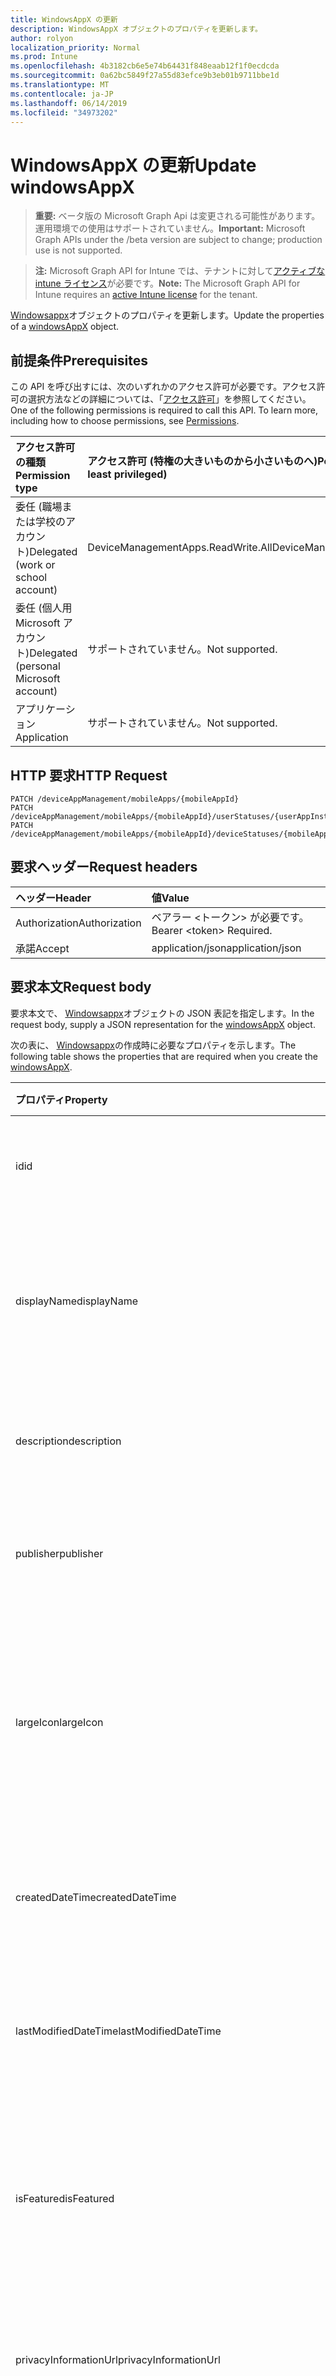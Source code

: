 ```yaml
---
title: WindowsAppX の更新
description: WindowsAppX オブジェクトのプロパティを更新します。
author: rolyon
localization_priority: Normal
ms.prod: Intune
ms.openlocfilehash: 4b3182cb6e5e74b64431f848eaab12f1f0ecdcda
ms.sourcegitcommit: 0a62bc5849f27a55d83efce9b3eb01b9711bbe1d
ms.translationtype: MT
ms.contentlocale: ja-JP
ms.lasthandoff: 06/14/2019
ms.locfileid: "34973202"
---
```

# <a name="update-windowsappx"></a><span data-ttu-id="3b66b-103">WindowsAppX の更新</span><span class="sxs-lookup"><span data-stu-id="3b66b-103">Update windowsAppX</span></span>

> <span data-ttu-id="3b66b-104">**重要:** ベータ版の Microsoft Graph Api は変更される可能性があります。運用環境での使用はサポートされていません。</span><span class="sxs-lookup"><span data-stu-id="3b66b-104">**Important:** Microsoft Graph APIs under the /beta version are subject to change; production use is not supported.</span></span>

> <span data-ttu-id="3b66b-105">**注:** Microsoft Graph API for Intune では、テナントに対して[アクティブな intune ライセンス](https://go.microsoft.com/fwlink/?linkid=839381)が必要です。</span><span class="sxs-lookup"><span data-stu-id="3b66b-105">**Note:** The Microsoft Graph API for Intune requires an [active Intune license](https://go.microsoft.com/fwlink/?linkid=839381) for the tenant.</span></span>

<span data-ttu-id="3b66b-106">[Windowsappx](../resources/intune-apps-windowsappx.md)オブジェクトのプロパティを更新します。</span><span class="sxs-lookup"><span data-stu-id="3b66b-106">Update the properties of a [windowsAppX](../resources/intune-apps-windowsappx.md) object.</span></span>

## <a name="prerequisites"></a><span data-ttu-id="3b66b-107">前提条件</span><span class="sxs-lookup"><span data-stu-id="3b66b-107">Prerequisites</span></span>
<span data-ttu-id="3b66b-p101">この API を呼び出すには、次のいずれかのアクセス許可が必要です。アクセス許可の選択方法などの詳細については、「[アクセス許可](/graph/permissions-reference)」を参照してください。</span><span class="sxs-lookup"><span data-stu-id="3b66b-p101">One of the following permissions is required to call this API. To learn more, including how to choose permissions, see [Permissions](/graph/permissions-reference).</span></span>

|<span data-ttu-id="3b66b-110">アクセス許可の種類</span><span class="sxs-lookup"><span data-stu-id="3b66b-110">Permission type</span></span>|<span data-ttu-id="3b66b-111">アクセス許可 (特権の大きいものから小さいものへ)</span><span class="sxs-lookup"><span data-stu-id="3b66b-111">Permissions (from most to least privileged)</span></span>|
|:---|:---|
|<span data-ttu-id="3b66b-112">委任 (職場または学校のアカウント)</span><span class="sxs-lookup"><span data-stu-id="3b66b-112">Delegated (work or school account)</span></span>|<span data-ttu-id="3b66b-113">DeviceManagementApps.ReadWrite.All</span><span class="sxs-lookup"><span data-stu-id="3b66b-113">DeviceManagementApps.ReadWrite.All</span></span>|
|<span data-ttu-id="3b66b-114">委任 (個人用 Microsoft アカウント)</span><span class="sxs-lookup"><span data-stu-id="3b66b-114">Delegated (personal Microsoft account)</span></span>|<span data-ttu-id="3b66b-115">サポートされていません。</span><span class="sxs-lookup"><span data-stu-id="3b66b-115">Not supported.</span></span>|
|<span data-ttu-id="3b66b-116">アプリケーション</span><span class="sxs-lookup"><span data-stu-id="3b66b-116">Application</span></span>|<span data-ttu-id="3b66b-117">サポートされていません。</span><span class="sxs-lookup"><span data-stu-id="3b66b-117">Not supported.</span></span>|

## <a name="http-request"></a><span data-ttu-id="3b66b-118">HTTP 要求</span><span class="sxs-lookup"><span data-stu-id="3b66b-118">HTTP Request</span></span>
<!-- {
  "blockType": "ignored"
}
-->
``` http
PATCH /deviceAppManagement/mobileApps/{mobileAppId}
PATCH /deviceAppManagement/mobileApps/{mobileAppId}/userStatuses/{userAppInstallStatusId}/app
PATCH /deviceAppManagement/mobileApps/{mobileAppId}/deviceStatuses/{mobileAppInstallStatusId}/app
```

## <a name="request-headers"></a><span data-ttu-id="3b66b-119">要求ヘッダー</span><span class="sxs-lookup"><span data-stu-id="3b66b-119">Request headers</span></span>
|<span data-ttu-id="3b66b-120">ヘッダー</span><span class="sxs-lookup"><span data-stu-id="3b66b-120">Header</span></span>|<span data-ttu-id="3b66b-121">値</span><span class="sxs-lookup"><span data-stu-id="3b66b-121">Value</span></span>|
|:---|:---|
|<span data-ttu-id="3b66b-122">Authorization</span><span class="sxs-lookup"><span data-stu-id="3b66b-122">Authorization</span></span>|<span data-ttu-id="3b66b-123">ベアラー &lt;トークン&gt; が必要です。</span><span class="sxs-lookup"><span data-stu-id="3b66b-123">Bearer &lt;token&gt; Required.</span></span>|
|<span data-ttu-id="3b66b-124">承諾</span><span class="sxs-lookup"><span data-stu-id="3b66b-124">Accept</span></span>|<span data-ttu-id="3b66b-125">application/json</span><span class="sxs-lookup"><span data-stu-id="3b66b-125">application/json</span></span>|

## <a name="request-body"></a><span data-ttu-id="3b66b-126">要求本文</span><span class="sxs-lookup"><span data-stu-id="3b66b-126">Request body</span></span>
<span data-ttu-id="3b66b-127">要求本文で、 [Windowsappx](../resources/intune-apps-windowsappx.md)オブジェクトの JSON 表記を指定します。</span><span class="sxs-lookup"><span data-stu-id="3b66b-127">In the request body, supply a JSON representation for the [windowsAppX](../resources/intune-apps-windowsappx.md) object.</span></span>

<span data-ttu-id="3b66b-128">次の表に、 [Windowsappx](../resources/intune-apps-windowsappx.md)の作成時に必要なプロパティを示します。</span><span class="sxs-lookup"><span data-stu-id="3b66b-128">The following table shows the properties that are required when you create the [windowsAppX](../resources/intune-apps-windowsappx.md).</span></span>

|<span data-ttu-id="3b66b-129">プロパティ</span><span class="sxs-lookup"><span data-stu-id="3b66b-129">Property</span></span>|<span data-ttu-id="3b66b-130">型</span><span class="sxs-lookup"><span data-stu-id="3b66b-130">Type</span></span>|<span data-ttu-id="3b66b-131">説明</span><span class="sxs-lookup"><span data-stu-id="3b66b-131">Description</span></span>|
|:---|:---|:---|
|<span data-ttu-id="3b66b-132">id</span><span class="sxs-lookup"><span data-stu-id="3b66b-132">id</span></span>|<span data-ttu-id="3b66b-133">文字列</span><span class="sxs-lookup"><span data-stu-id="3b66b-133">String</span></span>|<span data-ttu-id="3b66b-134">エンティティのキー。</span><span class="sxs-lookup"><span data-stu-id="3b66b-134">Key of the entity.</span></span> <span data-ttu-id="3b66b-135">[mobileApp](../resources/intune-apps-mobileapp.md) から継承します</span><span class="sxs-lookup"><span data-stu-id="3b66b-135">Inherited from [mobileApp](../resources/intune-apps-mobileapp.md)</span></span>|
|<span data-ttu-id="3b66b-136">displayName</span><span class="sxs-lookup"><span data-stu-id="3b66b-136">displayName</span></span>|<span data-ttu-id="3b66b-137">文字列</span><span class="sxs-lookup"><span data-stu-id="3b66b-137">String</span></span>|<span data-ttu-id="3b66b-138">管理者が提供またはインポートしたアプリのタイトル。</span><span class="sxs-lookup"><span data-stu-id="3b66b-138">The admin provided or imported title of the app.</span></span> <span data-ttu-id="3b66b-139">[mobileApp](../resources/intune-apps-mobileapp.md) から継承します</span><span class="sxs-lookup"><span data-stu-id="3b66b-139">Inherited from [mobileApp](../resources/intune-apps-mobileapp.md)</span></span>|
|<span data-ttu-id="3b66b-140">description</span><span class="sxs-lookup"><span data-stu-id="3b66b-140">description</span></span>|<span data-ttu-id="3b66b-141">String</span><span class="sxs-lookup"><span data-stu-id="3b66b-141">String</span></span>|<span data-ttu-id="3b66b-142">アプリの説明。</span><span class="sxs-lookup"><span data-stu-id="3b66b-142">The description of the app.</span></span> <span data-ttu-id="3b66b-143">[mobileApp](../resources/intune-apps-mobileapp.md) から継承します</span><span class="sxs-lookup"><span data-stu-id="3b66b-143">Inherited from [mobileApp](../resources/intune-apps-mobileapp.md)</span></span>|
|<span data-ttu-id="3b66b-144">publisher</span><span class="sxs-lookup"><span data-stu-id="3b66b-144">publisher</span></span>|<span data-ttu-id="3b66b-145">String</span><span class="sxs-lookup"><span data-stu-id="3b66b-145">String</span></span>|<span data-ttu-id="3b66b-146">アプリの発行元。</span><span class="sxs-lookup"><span data-stu-id="3b66b-146">The publisher of the app.</span></span> <span data-ttu-id="3b66b-147">[mobileApp](../resources/intune-apps-mobileapp.md) から継承します</span><span class="sxs-lookup"><span data-stu-id="3b66b-147">Inherited from [mobileApp](../resources/intune-apps-mobileapp.md)</span></span>|
|<span data-ttu-id="3b66b-148">largeIcon</span><span class="sxs-lookup"><span data-stu-id="3b66b-148">largeIcon</span></span>|[<span data-ttu-id="3b66b-149">mimeContent</span><span class="sxs-lookup"><span data-stu-id="3b66b-149">mimeContent</span></span>](../resources/intune-shared-mimecontent.md)|<span data-ttu-id="3b66b-150">アプリの詳細に表示され、アイコンのアップロードに使用される大きいアイコン。</span><span class="sxs-lookup"><span data-stu-id="3b66b-150">The large icon, to be displayed in the app details and used for upload of the icon.</span></span> <span data-ttu-id="3b66b-151">[mobileApp](../resources/intune-apps-mobileapp.md) から継承します</span><span class="sxs-lookup"><span data-stu-id="3b66b-151">Inherited from [mobileApp](../resources/intune-apps-mobileapp.md)</span></span>|
|<span data-ttu-id="3b66b-152">createdDateTime</span><span class="sxs-lookup"><span data-stu-id="3b66b-152">createdDateTime</span></span>|<span data-ttu-id="3b66b-153">DateTimeOffset</span><span class="sxs-lookup"><span data-stu-id="3b66b-153">DateTimeOffset</span></span>|<span data-ttu-id="3b66b-154">アプリが作成された日時。</span><span class="sxs-lookup"><span data-stu-id="3b66b-154">The date and time the app was created.</span></span> <span data-ttu-id="3b66b-155">[mobileApp](../resources/intune-apps-mobileapp.md) から継承します</span><span class="sxs-lookup"><span data-stu-id="3b66b-155">Inherited from [mobileApp](../resources/intune-apps-mobileapp.md)</span></span>|
|<span data-ttu-id="3b66b-156">lastModifiedDateTime</span><span class="sxs-lookup"><span data-stu-id="3b66b-156">lastModifiedDateTime</span></span>|<span data-ttu-id="3b66b-157">DateTimeOffset</span><span class="sxs-lookup"><span data-stu-id="3b66b-157">DateTimeOffset</span></span>|<span data-ttu-id="3b66b-158">アプリが最後に変更された日時。</span><span class="sxs-lookup"><span data-stu-id="3b66b-158">The date and time the app was last modified.</span></span> <span data-ttu-id="3b66b-159">[mobileApp](../resources/intune-apps-mobileapp.md) から継承します</span><span class="sxs-lookup"><span data-stu-id="3b66b-159">Inherited from [mobileApp](../resources/intune-apps-mobileapp.md)</span></span>|
|<span data-ttu-id="3b66b-160">isFeatured</span><span class="sxs-lookup"><span data-stu-id="3b66b-160">isFeatured</span></span>|<span data-ttu-id="3b66b-161">Boolean</span><span class="sxs-lookup"><span data-stu-id="3b66b-161">Boolean</span></span>|<span data-ttu-id="3b66b-162">アプリが管理者のおすすめとしてマークされたかどうかを示す値。[mobileApp](../resources/intune-apps-mobileapp.md) から継承します</span><span class="sxs-lookup"><span data-stu-id="3b66b-162">The value indicating whether the app is marked as featured by the admin. Inherited from [mobileApp](../resources/intune-apps-mobileapp.md)</span></span>|
|<span data-ttu-id="3b66b-163">privacyInformationUrl</span><span class="sxs-lookup"><span data-stu-id="3b66b-163">privacyInformationUrl</span></span>|<span data-ttu-id="3b66b-164">String</span><span class="sxs-lookup"><span data-stu-id="3b66b-164">String</span></span>|<span data-ttu-id="3b66b-165">プライバシーに関する声明の URL。</span><span class="sxs-lookup"><span data-stu-id="3b66b-165">The privacy statement Url.</span></span> <span data-ttu-id="3b66b-166">[mobileApp](../resources/intune-apps-mobileapp.md) から継承します</span><span class="sxs-lookup"><span data-stu-id="3b66b-166">Inherited from [mobileApp](../resources/intune-apps-mobileapp.md)</span></span>|
|<span data-ttu-id="3b66b-167">informationUrl</span><span class="sxs-lookup"><span data-stu-id="3b66b-167">informationUrl</span></span>|<span data-ttu-id="3b66b-168">String</span><span class="sxs-lookup"><span data-stu-id="3b66b-168">String</span></span>|<span data-ttu-id="3b66b-169">詳細情報の URL。</span><span class="sxs-lookup"><span data-stu-id="3b66b-169">The more information Url.</span></span> <span data-ttu-id="3b66b-170">[mobileApp](../resources/intune-apps-mobileapp.md) から継承します</span><span class="sxs-lookup"><span data-stu-id="3b66b-170">Inherited from [mobileApp](../resources/intune-apps-mobileapp.md)</span></span>|
|<span data-ttu-id="3b66b-171">owner</span><span class="sxs-lookup"><span data-stu-id="3b66b-171">owner</span></span>|<span data-ttu-id="3b66b-172">String</span><span class="sxs-lookup"><span data-stu-id="3b66b-172">String</span></span>|<span data-ttu-id="3b66b-173">アプリの所有者。</span><span class="sxs-lookup"><span data-stu-id="3b66b-173">The owner of the app.</span></span> <span data-ttu-id="3b66b-174">[mobileApp](../resources/intune-apps-mobileapp.md) から継承します</span><span class="sxs-lookup"><span data-stu-id="3b66b-174">Inherited from [mobileApp](../resources/intune-apps-mobileapp.md)</span></span>|
|<span data-ttu-id="3b66b-175">developer</span><span class="sxs-lookup"><span data-stu-id="3b66b-175">developer</span></span>|<span data-ttu-id="3b66b-176">String</span><span class="sxs-lookup"><span data-stu-id="3b66b-176">String</span></span>|<span data-ttu-id="3b66b-177">アプリの開発者。</span><span class="sxs-lookup"><span data-stu-id="3b66b-177">The developer of the app.</span></span> <span data-ttu-id="3b66b-178">[mobileApp](../resources/intune-apps-mobileapp.md) から継承します</span><span class="sxs-lookup"><span data-stu-id="3b66b-178">Inherited from [mobileApp](../resources/intune-apps-mobileapp.md)</span></span>|
|<span data-ttu-id="3b66b-179">notes</span><span class="sxs-lookup"><span data-stu-id="3b66b-179">notes</span></span>|<span data-ttu-id="3b66b-180">String</span><span class="sxs-lookup"><span data-stu-id="3b66b-180">String</span></span>|<span data-ttu-id="3b66b-181">アプリ用のメモ。</span><span class="sxs-lookup"><span data-stu-id="3b66b-181">Notes for the app.</span></span> <span data-ttu-id="3b66b-182">[mobileApp](../resources/intune-apps-mobileapp.md) から継承します</span><span class="sxs-lookup"><span data-stu-id="3b66b-182">Inherited from [mobileApp](../resources/intune-apps-mobileapp.md)</span></span>|
|<span data-ttu-id="3b66b-183">uploadState</span><span class="sxs-lookup"><span data-stu-id="3b66b-183">uploadState</span></span>|<span data-ttu-id="3b66b-184">Int32</span><span class="sxs-lookup"><span data-stu-id="3b66b-184">Int32</span></span>|<span data-ttu-id="3b66b-185">アップロード状態。</span><span class="sxs-lookup"><span data-stu-id="3b66b-185">The upload state.</span></span> <span data-ttu-id="3b66b-186">[mobileApp](../resources/intune-apps-mobileapp.md) から継承します</span><span class="sxs-lookup"><span data-stu-id="3b66b-186">Inherited from [mobileApp](../resources/intune-apps-mobileapp.md)</span></span>|
|<span data-ttu-id="3b66b-187">publishingState</span><span class="sxs-lookup"><span data-stu-id="3b66b-187">publishingState</span></span>|[<span data-ttu-id="3b66b-188">mobileAppPublishingState</span><span class="sxs-lookup"><span data-stu-id="3b66b-188">mobileAppPublishingState</span></span>](../resources/intune-apps-mobileapppublishingstate.md)|<span data-ttu-id="3b66b-189">アプリの発行の状態。</span><span class="sxs-lookup"><span data-stu-id="3b66b-189">The publishing state for the app.</span></span> <span data-ttu-id="3b66b-190">アプリが発行されていない限り、アプリを割り当てることができません。</span><span class="sxs-lookup"><span data-stu-id="3b66b-190">The app cannot be assigned unless the app is published.</span></span> <span data-ttu-id="3b66b-191">[MobileApp](../resources/intune-apps-mobileapp.md)から継承されます。</span><span class="sxs-lookup"><span data-stu-id="3b66b-191">Inherited from [mobileApp](../resources/intune-apps-mobileapp.md).</span></span> <span data-ttu-id="3b66b-192">可能な値は、`notPublished`、`processing`、`published` です。</span><span class="sxs-lookup"><span data-stu-id="3b66b-192">Possible values are: `notPublished`, `processing`, `published`.</span></span>|
|<span data-ttu-id="3b66b-193">isAssigned</span><span class="sxs-lookup"><span data-stu-id="3b66b-193">isAssigned</span></span>|<span data-ttu-id="3b66b-194">Boolean</span><span class="sxs-lookup"><span data-stu-id="3b66b-194">Boolean</span></span>|<span data-ttu-id="3b66b-195">アプリが少なくとも1つのグループに割り当てられているかどうかを示す値。</span><span class="sxs-lookup"><span data-stu-id="3b66b-195">The value indicating whether the app is assigned to at least one group.</span></span> <span data-ttu-id="3b66b-196">[mobileApp](../resources/intune-apps-mobileapp.md) から継承します</span><span class="sxs-lookup"><span data-stu-id="3b66b-196">Inherited from [mobileApp](../resources/intune-apps-mobileapp.md)</span></span>|
|<span data-ttu-id="3b66b-197">roleScopeTagIds</span><span class="sxs-lookup"><span data-stu-id="3b66b-197">roleScopeTagIds</span></span>|<span data-ttu-id="3b66b-198">文字列コレクション</span><span class="sxs-lookup"><span data-stu-id="3b66b-198">String collection</span></span>|<span data-ttu-id="3b66b-199">このモバイルアプリの範囲タグ id のリスト。</span><span class="sxs-lookup"><span data-stu-id="3b66b-199">List of scope tag ids for this mobile app.</span></span> <span data-ttu-id="3b66b-200">[mobileApp](../resources/intune-apps-mobileapp.md) から継承します</span><span class="sxs-lookup"><span data-stu-id="3b66b-200">Inherited from [mobileApp](../resources/intune-apps-mobileapp.md)</span></span>|
|<span data-ttu-id="3b66b-201">dependentAppCount</span><span class="sxs-lookup"><span data-stu-id="3b66b-201">dependentAppCount</span></span>|<span data-ttu-id="3b66b-202">Int32</span><span class="sxs-lookup"><span data-stu-id="3b66b-202">Int32</span></span>|<span data-ttu-id="3b66b-203">子アプリが持つ依存関係の合計数。</span><span class="sxs-lookup"><span data-stu-id="3b66b-203">The total number of dependencies the child app has.</span></span> <span data-ttu-id="3b66b-204">[mobileApp](../resources/intune-apps-mobileapp.md) から継承します</span><span class="sxs-lookup"><span data-stu-id="3b66b-204">Inherited from [mobileApp](../resources/intune-apps-mobileapp.md)</span></span>|
|<span data-ttu-id="3b66b-205">committedContentVersion</span><span class="sxs-lookup"><span data-stu-id="3b66b-205">committedContentVersion</span></span>|<span data-ttu-id="3b66b-206">String</span><span class="sxs-lookup"><span data-stu-id="3b66b-206">String</span></span>|<span data-ttu-id="3b66b-207">内部にコミットされたコンテンツのバージョン。</span><span class="sxs-lookup"><span data-stu-id="3b66b-207">The internal committed content version.</span></span> <span data-ttu-id="3b66b-208">[mobileLobApp](../resources/intune-apps-mobilelobapp.md) から継承します</span><span class="sxs-lookup"><span data-stu-id="3b66b-208">Inherited from [mobileLobApp](../resources/intune-apps-mobilelobapp.md)</span></span>|
|<span data-ttu-id="3b66b-209">fileName</span><span class="sxs-lookup"><span data-stu-id="3b66b-209">fileName</span></span>|<span data-ttu-id="3b66b-210">文字列型 (String)</span><span class="sxs-lookup"><span data-stu-id="3b66b-210">String</span></span>|<span data-ttu-id="3b66b-211">メインの LOB アプリケーションのファイル名。</span><span class="sxs-lookup"><span data-stu-id="3b66b-211">The name of the main Lob application file.</span></span> <span data-ttu-id="3b66b-212">[mobileLobApp](../resources/intune-apps-mobilelobapp.md) から継承します</span><span class="sxs-lookup"><span data-stu-id="3b66b-212">Inherited from [mobileLobApp](../resources/intune-apps-mobilelobapp.md)</span></span>|
|<span data-ttu-id="3b66b-213">size</span><span class="sxs-lookup"><span data-stu-id="3b66b-213">size</span></span>|<span data-ttu-id="3b66b-214">Int64</span><span class="sxs-lookup"><span data-stu-id="3b66b-214">Int64</span></span>|<span data-ttu-id="3b66b-215">アップロードされたすべてのファイルを含む合計サイズ。</span><span class="sxs-lookup"><span data-stu-id="3b66b-215">The total size, including all uploaded files.</span></span> <span data-ttu-id="3b66b-216">[mobileLobApp](../resources/intune-apps-mobilelobapp.md) から継承します</span><span class="sxs-lookup"><span data-stu-id="3b66b-216">Inherited from [mobileLobApp](../resources/intune-apps-mobilelobapp.md)</span></span>|
|<span data-ttu-id="3b66b-217">applicableArchitectures</span><span class="sxs-lookup"><span data-stu-id="3b66b-217">applicableArchitectures</span></span>|[<span data-ttu-id="3b66b-218">windowsArchitecture</span><span class="sxs-lookup"><span data-stu-id="3b66b-218">windowsArchitecture</span></span>](../resources/intune-apps-windowsarchitecture.md)|<span data-ttu-id="3b66b-219">このアプリを実行できる Windows アーキテクチャ。</span><span class="sxs-lookup"><span data-stu-id="3b66b-219">The Windows architecture(s) for which this app can run on.</span></span> <span data-ttu-id="3b66b-220">使用可能な値: `none`、`x86`、`x64`、`arm`、`neutral`、`arm64`。</span><span class="sxs-lookup"><span data-stu-id="3b66b-220">Possible values are: `none`, `x86`, `x64`, `arm`, `neutral`, `arm64`.</span></span>|
|<span data-ttu-id="3b66b-221">identityName</span><span class="sxs-lookup"><span data-stu-id="3b66b-221">identityName</span></span>|<span data-ttu-id="3b66b-222">String</span><span class="sxs-lookup"><span data-stu-id="3b66b-222">String</span></span>|<span data-ttu-id="3b66b-223">ID 名。</span><span class="sxs-lookup"><span data-stu-id="3b66b-223">The Identity Name.</span></span>|
|<span data-ttu-id="3b66b-224">identityPublisherHash</span><span class="sxs-lookup"><span data-stu-id="3b66b-224">identityPublisherHash</span></span>|<span data-ttu-id="3b66b-225">String</span><span class="sxs-lookup"><span data-stu-id="3b66b-225">String</span></span>|<span data-ttu-id="3b66b-226">ID の発行元のハッシュ。</span><span class="sxs-lookup"><span data-stu-id="3b66b-226">The Identity Publisher Hash.</span></span>|
|<span data-ttu-id="3b66b-227">identityResourceIdentifier</span><span class="sxs-lookup"><span data-stu-id="3b66b-227">identityResourceIdentifier</span></span>|<span data-ttu-id="3b66b-228">String</span><span class="sxs-lookup"><span data-stu-id="3b66b-228">String</span></span>|<span data-ttu-id="3b66b-229">ID のリソースの識別子。</span><span class="sxs-lookup"><span data-stu-id="3b66b-229">The Identity Resource Identifier.</span></span>|
|<span data-ttu-id="3b66b-230">isBundle</span><span class="sxs-lookup"><span data-stu-id="3b66b-230">isBundle</span></span>|<span data-ttu-id="3b66b-231">Boolean</span><span class="sxs-lookup"><span data-stu-id="3b66b-231">Boolean</span></span>|<span data-ttu-id="3b66b-232">アプリがバンドルかどうかを指定します。</span><span class="sxs-lookup"><span data-stu-id="3b66b-232">Whether or not the app is a bundle.</span></span>|
|<span data-ttu-id="3b66b-233">minimumSupportedOperatingSystem</span><span class="sxs-lookup"><span data-stu-id="3b66b-233">minimumSupportedOperatingSystem</span></span>|[<span data-ttu-id="3b66b-234">windowsMinimumOperatingSystem</span><span class="sxs-lookup"><span data-stu-id="3b66b-234">windowsMinimumOperatingSystem</span></span>](../resources/intune-apps-windowsminimumoperatingsystem.md)|<span data-ttu-id="3b66b-235">該当するオペレーティング システムの最小の値。</span><span class="sxs-lookup"><span data-stu-id="3b66b-235">The value for the minimum applicable operating system.</span></span>|
|<span data-ttu-id="3b66b-236">identityVersion</span><span class="sxs-lookup"><span data-stu-id="3b66b-236">identityVersion</span></span>|<span data-ttu-id="3b66b-237">String</span><span class="sxs-lookup"><span data-stu-id="3b66b-237">String</span></span>|<span data-ttu-id="3b66b-238">ID のバージョン。</span><span class="sxs-lookup"><span data-stu-id="3b66b-238">The identity version.</span></span>|



## <a name="response"></a><span data-ttu-id="3b66b-239">応答</span><span class="sxs-lookup"><span data-stu-id="3b66b-239">Response</span></span>
<span data-ttu-id="3b66b-240">成功した場合、このメソッド`200 OK`は応答コードと、応答本文で更新された[windowsappx](../resources/intune-apps-windowsappx.md)オブジェクトを返します。</span><span class="sxs-lookup"><span data-stu-id="3b66b-240">If successful, this method returns a `200 OK` response code and an updated [windowsAppX](../resources/intune-apps-windowsappx.md) object in the response body.</span></span>

## <a name="example"></a><span data-ttu-id="3b66b-241">例</span><span class="sxs-lookup"><span data-stu-id="3b66b-241">Example</span></span>

### <a name="request"></a><span data-ttu-id="3b66b-242">要求</span><span class="sxs-lookup"><span data-stu-id="3b66b-242">Request</span></span>
<span data-ttu-id="3b66b-243">以下は、要求の例です。</span><span class="sxs-lookup"><span data-stu-id="3b66b-243">Here is an example of the request.</span></span>
``` http
PATCH https://graph.microsoft.com/beta/deviceAppManagement/mobileApps/{mobileAppId}
Content-type: application/json
Content-length: 1413

{
  "@odata.type": "#microsoft.graph.windowsAppX",
  "displayName": "Display Name value",
  "description": "Description value",
  "publisher": "Publisher value",
  "largeIcon": {
    "@odata.type": "microsoft.graph.mimeContent",
    "type": "Type value",
    "value": "dmFsdWU="
  },
  "isFeatured": true,
  "privacyInformationUrl": "https://example.com/privacyInformationUrl/",
  "informationUrl": "https://example.com/informationUrl/",
  "owner": "Owner value",
  "developer": "Developer value",
  "notes": "Notes value",
  "uploadState": 11,
  "publishingState": "processing",
  "isAssigned": true,
  "roleScopeTagIds": [
    "Role Scope Tag Ids value"
  ],
  "dependentAppCount": 1,
  "committedContentVersion": "Committed Content Version value",
  "fileName": "File Name value",
  "size": 4,
  "applicableArchitectures": "x86",
  "identityName": "Identity Name value",
  "identityPublisherHash": "Identity Publisher Hash value",
  "identityResourceIdentifier": "Identity Resource Identifier value",
  "isBundle": true,
  "minimumSupportedOperatingSystem": {
    "@odata.type": "microsoft.graph.windowsMinimumOperatingSystem",
    "v8_0": true,
    "v8_1": true,
    "v10_0": true,
    "v10_1607": true,
    "v10_1703": true,
    "v10_1709": true,
    "v10_1803": true,
    "v10_1809": true,
    "v10_1903": true
  },
  "identityVersion": "Identity Version value"
}
```

### <a name="response"></a><span data-ttu-id="3b66b-244">応答</span><span class="sxs-lookup"><span data-stu-id="3b66b-244">Response</span></span>
<span data-ttu-id="3b66b-p123">以下は、応答の例です。注:簡潔にするために、ここに示す応答オブジェクトは切り詰められている場合があります。すべてのプロパティは実際の呼び出しから返されます。</span><span class="sxs-lookup"><span data-stu-id="3b66b-p123">Here is an example of the response. Note: The response object shown here may be truncated for brevity. All of the properties will be returned from an actual call.</span></span>
``` http
HTTP/1.1 200 OK
Content-Type: application/json
Content-Length: 1585

{
  "@odata.type": "#microsoft.graph.windowsAppX",
  "id": "b5179a93-9a93-b517-939a-17b5939a17b5",
  "displayName": "Display Name value",
  "description": "Description value",
  "publisher": "Publisher value",
  "largeIcon": {
    "@odata.type": "microsoft.graph.mimeContent",
    "type": "Type value",
    "value": "dmFsdWU="
  },
  "createdDateTime": "2017-01-01T00:02:43.5775965-08:00",
  "lastModifiedDateTime": "2017-01-01T00:00:35.1329464-08:00",
  "isFeatured": true,
  "privacyInformationUrl": "https://example.com/privacyInformationUrl/",
  "informationUrl": "https://example.com/informationUrl/",
  "owner": "Owner value",
  "developer": "Developer value",
  "notes": "Notes value",
  "uploadState": 11,
  "publishingState": "processing",
  "isAssigned": true,
  "roleScopeTagIds": [
    "Role Scope Tag Ids value"
  ],
  "dependentAppCount": 1,
  "committedContentVersion": "Committed Content Version value",
  "fileName": "File Name value",
  "size": 4,
  "applicableArchitectures": "x86",
  "identityName": "Identity Name value",
  "identityPublisherHash": "Identity Publisher Hash value",
  "identityResourceIdentifier": "Identity Resource Identifier value",
  "isBundle": true,
  "minimumSupportedOperatingSystem": {
    "@odata.type": "microsoft.graph.windowsMinimumOperatingSystem",
    "v8_0": true,
    "v8_1": true,
    "v10_0": true,
    "v10_1607": true,
    "v10_1703": true,
    "v10_1709": true,
    "v10_1803": true,
    "v10_1809": true,
    "v10_1903": true
  },
  "identityVersion": "Identity Version value"
}
```





